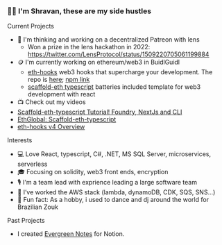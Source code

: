 ### 👋🏽 I'm Shravan, these are my side hustles

Current Projects
- 🌱 I'm thinking and working on a decentralized Patreon with lens
  - Won a prize in the lens hackathon in 2022:  https://twitter.com/LensProtocol/status/1509220705061199884
- 🪙 I'm currently working on ethereum/web3 in BuidlGuidl
  -   [eth-hooks](https://scaffold-eth.github.io/eth-ui/) web3 hooks that supercharge your development.  The repo is [here]([eth-hooks](https://github.com/scaffold-eth/eth-ui));  [npm link](https://www.npmjs.com/package/eth-hooks)
  -   [scaffold-eth typescript](https://github.com/scaffold-eth/scaffold-eth-typescript) batteries included template for web3 development with react
-  📺 Check out my videos
  -  [Scaffold-eth-typescript Tutorial! Foundry, NextJs and CLI](https://www.youtube.com/watch?v=bEd6wV2H28g)
  -  [EthGlobal: Scaffold-eth-typescript](https://www.youtube.com/watch?v=a7W9nTX8qLk&t=5s)
  -  [eth-hooks v4 Overview](https://www.youtube.com/watch?v=STxAdE8wQwY)
 
Interests
- 💻 Love React, typescript, C#, .NET, MS SQL Server, microservices, serverless
- 🎓 Focusing on solidity, web3 front ends, encryption
- 🎙 I'm a team lead with exprience leading a large software team
- 💭 I’ve worked the AWS stack (lambda, dynamoDB, CDK, SQS, SNS...)
- 🕺 Fun fact: As a hobby, i used to dance and dj around the world for Brazilian Zouk

Past Projects
-  I created [Evergreen Notes](https://www.notion.so/shravansunder/Evergreen-Notes-For-Notion-e35e6ed4dd5a45b19bf2de2bb86b1a7e) for Notion.  

